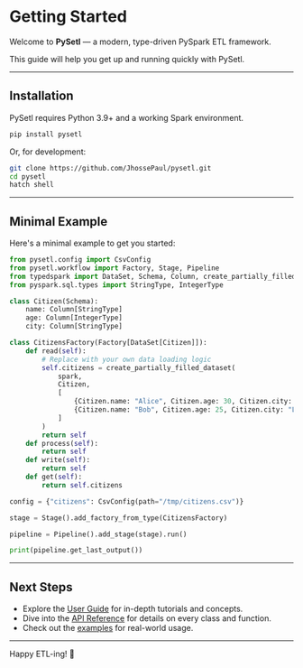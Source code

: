 # Getting Started

Welcome to **PySetl** — a modern, type-driven PySpark ETL framework.

This guide will help you get up and running quickly with PySetl.

---

## Installation

PySetl requires Python 3.9+ and a working Spark environment.

```bash
pip install pysetl
```

Or, for development:
```bash
git clone https://github.com/JhossePaul/pysetl.git
cd pysetl
hatch shell
```

---

## Minimal Example

Here's a minimal example to get you started:

```python
from pysetl.config import CsvConfig
from pysetl.workflow import Factory, Stage, Pipeline
from typedspark import DataSet, Schema, Column, create_partially_filled_dataset
from pyspark.sql.types import StringType, IntegerType

class Citizen(Schema):
    name: Column[StringType]
    age: Column[IntegerType]
    city: Column[StringType]

class CitizensFactory(Factory[DataSet[Citizen]]):
    def read(self):
        # Replace with your own data loading logic
        self.citizens = create_partially_filled_dataset(
            spark,
            Citizen,
            [
                {Citizen.name: "Alice", Citizen.age: 30, Citizen.city: "NYC"},
                {Citizen.name: "Bob", Citizen.age: 25, Citizen.city: "LA"}
            ]
        )
        return self
    def process(self):
        return self
    def write(self):
        return self
    def get(self):
        return self.citizens

config = {"citizens": CsvConfig(path="/tmp/citizens.csv")}

stage = Stage().add_factory_from_type(CitizensFactory)

pipeline = Pipeline().add_stage(stage).run()

print(pipeline.get_last_output())
```

---

## Next Steps
- Explore the [User Guide](user-guide/configuration.md) for in-depth tutorials and concepts.
- Dive into the [API Reference](api/pysetl.md) for details on every class and function.
- Check out the [examples](https://github.com/JhossePaul/pysetl/tree/main/examples) for real-world usage.

---

Happy ETL-ing! 🚀
